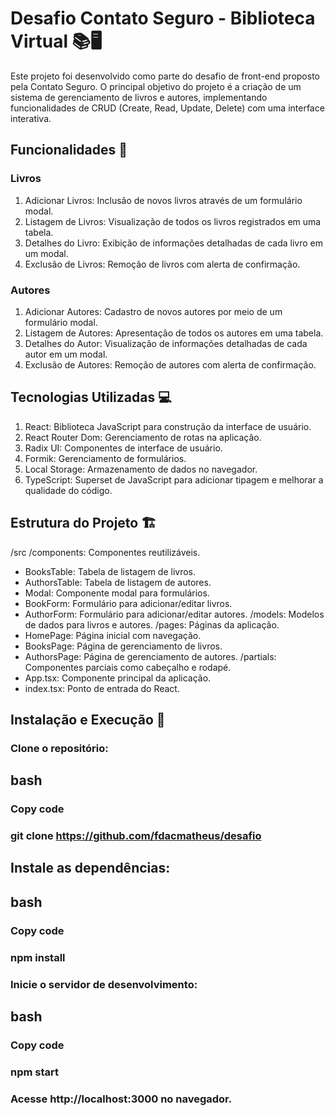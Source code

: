# Desafio Contato Seguro - Biblioteca Virtual 📚🖥️

Este projeto foi desenvolvido como parte do desafio de front-end proposto pela Contato Seguro. O principal objetivo do projeto é a criação de um sistema de gerenciamento de livros e autores, implementando funcionalidades de CRUD (Create, Read, Update, Delete) com uma interface interativa.

## Funcionalidades 🚀

### Livros

1. Adicionar Livros: Inclusão de novos livros através de um formulário modal.
2. Listagem de Livros: Visualização de todos os livros registrados em uma tabela.
3. Detalhes do Livro: Exibição de informações detalhadas de cada livro em um modal.
4. Exclusão de Livros: Remoção de livros com alerta de confirmação.

### Autores

1. Adicionar Autores: Cadastro de novos autores por meio de um formulário modal.
2. Listagem de Autores: Apresentação de todos os autores em uma tabela.
3. Detalhes do Autor: Visualização de informações detalhadas de cada autor em um modal.
4. Exclusão de Autores: Remoção de autores com alerta de confirmação.

## Tecnologias Utilizadas 💻

1. React: Biblioteca JavaScript para construção da interface de usuário.
2. React Router Dom: Gerenciamento de rotas na aplicação.
3. Radix UI: Componentes de interface de usuário.
4. Formik: Gerenciamento de formulários.
5. Local Storage: Armazenamento de dados no navegador.
6. TypeScript: Superset de JavaScript para adicionar tipagem e melhorar a qualidade do código.

## Estrutura do Projeto 🏗️

/src
/components: Componentes reutilizáveis.
- BooksTable: Tabela de listagem de livros.
- AuthorsTable: Tabela de listagem de autores.
- Modal: Componente modal para formulários.
- BookForm: Formulário para adicionar/editar livros.
- AuthorForm: Formulário para adicionar/editar autores.
/models: Modelos de dados para livros e autores.
/pages: Páginas da aplicação.
- HomePage: Página inicial com navegação.
- BooksPage: Página de gerenciamento de livros.
- AuthorsPage: Página de gerenciamento de autores.
/partials: Componentes parciais como cabeçalho e rodapé.
- App.tsx: Componente principal da aplicação.
- index.tsx: Ponto de entrada do React.

## Instalação e Execução 🚀
### Clone o repositório:

## bash
### Copy code
### git clone https://github.com/fdacmatheus/desafio

## Instale as dependências:

## bash
### Copy code
### npm install
### Inicie o servidor de desenvolvimento:

## bash
### Copy code
### npm start
### Acesse http://localhost:3000 no navegador.

